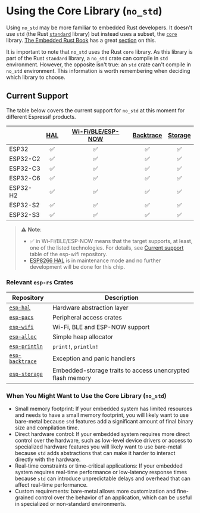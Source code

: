 # Using the Core Library (`no_std`)

Using `no_std` may be more familiar to embedded Rust developers. It doesn't use `std` (the Rust [`standard`][rust-lib-std] library) but instead uses a subset, the [`core`][rust-lib-core] library. [The Embedded Rust Book][embedded-rust-book] has a great [section][embedded-rust-book-no-std] on this.

It is important to note that `no_std` uses the Rust `core` library. As this library is part of the Rust `standard` library, a `no_std` crate can compile in `std` environment. However, the opposite isn't true: an `std` crate can't compile in `no_std` environment. This information is worth remembering when deciding which library to choose.

[embedded-rust-book]: https://docs.rust-embedded.org/
[embedded-rust-book-no-std]: https://docs.rust-embedded.org/book/intro/no-std.html
[rust-lib-core]: https://doc.rust-lang.org/core/index.html
[rust-lib-std]: https://doc.rust-lang.org/std/index.html

## Current Support

The table below covers the current support for `no_std` at this moment for different Espressif products.

|          | [HAL][esp-hal] | [Wi-Fi/BLE/ESP-NOW][esp-wifi] | [Backtrace][esp-backtrace] | [Storage][esp-storage] |
| -------- | :------------: | :---------------------------: | :------------------------: | :--------------------: |
| ESP32    |       ✅        |               ✅               |             ✅              |           ✅            |
| ESP32-C2 |       ✅        |               ✅               |             ✅              |           ✅            |
| ESP32-C3 |       ✅        |               ✅               |             ✅              |           ✅            |
| ESP32-C6 |       ✅        |               ✅               |             ✅              |           ✅            |
| ESP32-H2 |       ✅        |               ✅               |             ✅              |           ✅            |
| ESP32-S2 |       ✅        |               ✅               |             ✅              |           ✅            |
| ESP32-S3 |       ✅        |               ✅               |             ✅              |           ✅            |

> ⚠️ **Note**:
>
> - ✅ in Wi-Fi/BLE/ESP-NOW means that the target supports, at least, one of the listed technologies. For details, see [Current support][esp-wifi-current-support] table of the esp-wifi repository.
> - [ESP8266 HAL][esp8266-hal] is in maintenance mode and no further development will be done for this chip.

[esp-hal]: https://github.com/esp-rs/esp-hal/tree/main/esp-hal "Hardware abstraction layer"
[esp-wifi]: https://github.com/esp-rs/esp-hal/tree/main/esp-wifi "Wi-Fi, BLE and ESP-NOW support"
[esp-backtrace]: https://github.com/esp-rs/esp-hal/tree/main/esp-backtrace "Exception and panic handlers"
[esp-storage]: https://github.com/esp-rs/esp-hal/tree/main/esp-storage "Embedded-storage traits to access unencrypted flash memory"
[esp-wifi-current-support]: https://github.com/esp-rs/esp-hal/tree/main/esp-wifi#current-support
[esp8266-hal]: https://github.com/esp-rs/esp8266-hal "ESP8266 Hardware abstraction layer"

### Relevant `esp-rs` Crates

| Repository                       | Description                                                |
| -------------------------------- | ---------------------------------------------------------- |
| [`esp-hal`][esp-hal]             | Hardware abstraction layer                                 |
| [`esp-pacs`][esp-pacs]           | Peripheral access crates                                   |
| [`esp-wifi`][esp-wifi]           | Wi-Fi, BLE and ESP-NOW support                             |
| [`esp-alloc`][esp-alloc]         | Simple heap allocator                                      |
| [`esp-println`][esp-println]     | `print!`,  `println!`                                      |
| [`esp-backtrace`][esp-backtrace] | Exception and panic handlers                               |
| [`esp-storage`][esp-storage]     | Embedded-storage traits to access unencrypted flash memory |

### When You Might Want to Use the Core Library (`no_std`)

- Small memory footprint: If your embedded system has limited resources and needs to have a small memory footprint, you will likely want to use bare-metal because `std` features add a significant amount of final binary size and compilation time.
- Direct hardware control: If your embedded system requires more direct control over the hardware, such as low-level device drivers or access to specialized hardware features you will likely want to use bare-metal because `std` adds abstractions that can make it harder to interact directly with the hardware.
- Real-time constraints or time-critical applications: If your embedded system requires real-time performance or low-latency response times because `std` can introduce unpredictable delays and overhead that can affect real-time performance.
- Custom requirements: bare-metal allows more customization and fine-grained control over the behavior of an application, which can be useful in specialized or non-standard environments.

[esp-pacs]: https://github.com/esp-rs/esp-pacs "Peripheral access crates"
[esp-alloc]: https://github.com/esp-rs/esp-hal/tree/main/esp-alloc "Simple heap allocator"
[esp-println]: https://github.com/esp-rs/esp-hal/tree/main/esp-println "print!, println!"
